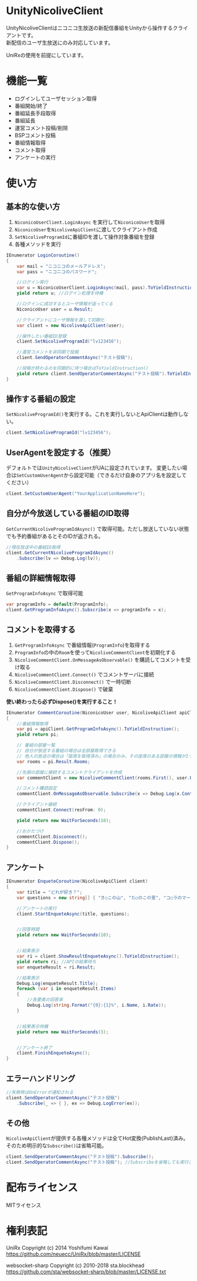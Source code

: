 # UnityNicoliveClient

UnityNicoliveClientはニコニコ生放送の新配信番組をUnityから操作するクライアントです。  
新配信のユーザ生放送にのみ対応しています。

UniRxの使用を前提にしています。

# 機能一覧

 * ログインしてユーザセッション取得
 * 番組開始/終了
 * 番組延長手段取得
 * 番組延長
 * 運営コメント投稿/削除
 * BSPコメント投稿
 * 番組情報取得
 * コメント取得
 * アンケートの実行

# 使い方

## 基本的な使い方

 1. `NiconicoUserClient.LoginAsync` を実行して`NiconicoUser`を取得
 2. `NiconicoUser`を`NicoliveApiClient`に渡してクライアント作成
 3. `SetNicoliveProgramId`に番組IDを渡して操作対象番組を登録
 4. 各種メソッドを実行

```cs
IEnumerator LoginCoroutine()
{
    var mail = "ニコニコのメールアドレス";
    var pass = "ニコニコのパスワード";

    //ログイン実行
    var u = NiconicoUserClient.LoginAsync(mail, pass).ToYieldInstruction();
    yield return u; //ログイン処理を待機

    //ログインに成功するとユーザ情報が返ってくる
    NiconicoUser user = u.Result;

    //クライアントにユーザ情報を渡して初期化
    var client = new NicoliveApiClient(user);

    //操作したい番組ID登録
    client.SetNicoliveProgramId("lv123456");

    //運営コメントを非同期で投稿
    client.SendOperatorCommentAsync("テスト投稿");

    //投稿が終わるのを同期的に待つ場合はToYieldInstruction()
    yield return client.SendOperatorCommentAsync("テスト投稿").ToYieldInstruction();
}
```

## 操作する番組の設定

`SetNicoliveProgramId()`を実行する。これを実行しないとApiClientは動作しない。

```cs
client.SetNicoliveProgramId("lv123456");
```

## UserAgentを設定する（推奨）

デフォルトでは`UnityNicoliveClient`がUAに設定されています。
変更したい場合は`SetCustomUserAgent`から設定可能（できるだけ自身のアプリ名を設定してください）

```cs
client.SetCustomUserAgent("YourApplicationNameHere");
```

## 自分が今放送している番組のID取得

`GetCurrentNicoliveProgramIdAsync()` で取得可能。ただし放送していない状態でも予約番組があるとそのIDが返される。

```cs
//現在放送中の番組ID取得
client.GetCurrentNicoliveProgramIdAsync()
    .Subscribe(lv => Debug.Log(lv));
```

## 番組の詳細情報取得

`GetProgramInfoAsync` で取得可能

```cs
var programInfo = default(ProgramInfo);
client.GetProgramInfoAsync().Subscribe(x => programInfo = x);
```

## コメントを取得する

1. `GetProgramInfoAsync` で番組情報(`ProgramInfo`)を取得する
2. `ProgramInfo`の中の`Room`を使って`NicoliveCommentClient`を初期化する
3. `NicoliveCommentClient.OnMessageAsObservable()` を購読してコメントを受け取る
4. `NicoliveCommentClient.Connect()` でコメントサーバに接続
5. `NicoliveCommentClient.Disconnect()` で一時切断
6. `NicoliveCommentClient.Dispose()` で破棄

**使い終わったら必ずDispose()を実行すること！**

```cs
IEnumerator CommentCoroutine(NiconicoUser user, NicoliveApiClient apiClient)
{
    //番組情報取得
    var pi = apiClient.GetProgramInfoAsync().ToYieldInstruction();
    yield return pi;

    // 番組の部屋一覧
    // 自分が放送する番組の場合は全部屋取得できる
    // 他人の放送の場合は「座席を取得済み」の場合のみ、その座席のある部屋の情報が1つ取得できる
    var rooms = pi.Result.Rooms;

    //先頭の部屋に接続するコメントクライアントを作成
    var commentClient = new NicoliveCommentClient(rooms.First(), user.UserId);

    //コメント購読設定
    commentClient.OnMessageAsObservable.Subscribe(x => Debug.Log(x.Content));

    //クライアント接続
    commentClient.Connect(resFrom: 0);

    yield return new WaitForSeconds(10);

    //おかたづけ
    commentClient.Disconnect();
    commentClient.Dispose();
}
```

## アンケート

```cs
IEnumerator EnqueteCoroutine(NicoliveApiClient client)
{
    var title = "どれが好き？";
    var questions = new string[] { "き○この山", "た○のこの里", "コ○ラのマーチ" };

    //アンケートの実行
    client.StartEnqueteAsync(title, questions);


    //回答時間
    yield return new WaitForSeconds(10);


    //結果表示
    var ri = client.ShowResultEnqueteAsync().ToYieldInstruction();
    yield return ri; //APIの結果待ち
    var enqueteResult = ri.Result;

    //結果表示
    Debug.Log(enqueteResult.Title);
    foreach (var i in enqueteResult.Items)
    {
        //各要素の回答率
        Debug.Log(string.Format("{0}:{1}%", i.Name, i.Rate));
    }


    //結果表示待機
    yield return new WaitForSeconds(3);


    //アンケート終了
    client.FinishEnqueteAsync();
}
```


## エラーハンドリング

```cs
//失敗時はOnErrorが通知される
client.SendOperatorCommentAsync("テスト投稿")
    .Subscribe(_ => { }, ex => Debug.LogError(ex));
```

## その他

`NicoliveApiClient`が提供する各種メソッドは全てHot変換(PublishLast)済み。
そのため明示的な`Subscribe()`は省略可能。

```cs
client.SendOperatorCommentAsync("テスト投稿").Subscribe(); 
client.SendOperatorCommentAsync("テスト投稿"); //Subscribeを省略しても実行される
```

# 配布ライセンス

MITライセンス


# 権利表記

UniRx
Copyright (c) 2014 Yoshifumi Kawai https://github.com/neuecc/UniRx/blob/master/LICENSE

websocket-sharp
Copyright (c) 2010-2018 sta.blockhead https://github.com/sta/websocket-sharp/blob/master/LICENSE.txt